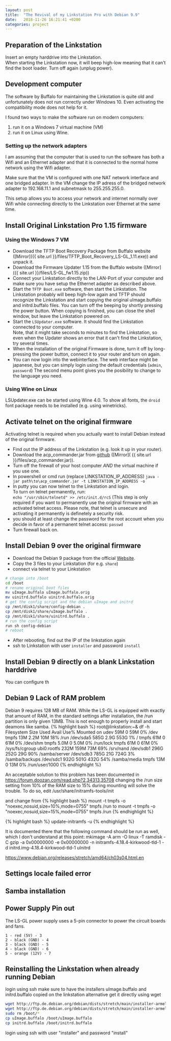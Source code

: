 ```yaml
---
layout: post
title:  "The Revival of my Linkstation Pro with Debian 9.9"
date:   2018-11-26 16:21:41 +0200
categories: project
---
```


## Preparation of the Linkstation

Insert an empty harddrive into the Linkstation.  
When starting the Linkstation now, it will beep high-low meaning that it can't find the boot loader.
Turn off again (unplug power).

## Development computer

The software by Buffalo for maintaining the Linkstation is quite old and unfortunately does not run correctly under Windows 10. Even activating the compatibility mode does not help for it.

I found two ways to make the software run on modern computers:

1. run it on a Windows 7 virtual machine (VM)
2. run it on Linux using Wine.

### Setting up the network adapters

I am assuming that the computer that is used to run the software has both a Wifi and an Ethernet adapter and that it is connected to the normal home network using the Wifi adapter.

Make sure that the VM is configured with one NAT network interface and one bridged adapter. In the VM change the IP adress of the bridged network adapter to 192.168.11.1 and subnetmask to 255.255.255.0.

This setup allows you to access your network and internet normally over Wifi while connecting
directly to the Linkstation over Ethernet at the same time.

## Install Original Linkstation Pro 1.15 firmware

### Using the Windows 7 VM

- Download the TFTP Boot Recovery Package from Buffalo website ([Mirror]({{ site.url }}/files/TFTP_Boot_Recovery_LS-GL_1.11.exe)) and unpack it.
- Download the Firmware Updater 1.15 from the Buffalo website ([Mirror]({{ site.url }}/files/LS-GL_fw1.15.zip))
- Connect your Linkstation directly to the LAN-Port of your computer and make sure you have setup the Ethernet adapter as described above.  
- Start the `TFTP Boot.exe` software, then start the Linkstation.
  The Linkstation probably will beep high-low again and TFTP should recognize the Linkstation
  and start copying the original uImage.buffalo and initrd.buffalo files.
  You can turn off the beeping by shortly pressing the power button.
  When copying is finished, you can close the shell window, but leave the Linkstation powered on.
- Start the `LSUpdater.exe` software. It should find the Linkstation connected to your computer.  
  Note, that it might take seconds to minutes to find the Linkstation, so even when the Updater shows an error that it can't find the Linkstation, try several times.
- When the installation of the original Firmware is done, turn it off by long-pressing the power button, connect it to your router and turn on again.
- You can now login into the webinterface. The web interface might be japanese, but you can simply login using the default credentials (`admin`, `password`)
  The second menu point gives you the posibility to change to the language you need.

### Using Wine on Linux

LSUpdater.exe can be started using Wine 4.0.
To show all fonts, the `droid` font package needs to be installed (e.g. using winetricks).

## Activate telnet on the original firmware

Activating telnet is required when you actually want to install Debian instead of the original firmware.

- Find out the IP address of the Linkstation (e.g. look it up in your router).
- Download the acp_commander.jar from [github](https://github.com/Stonie/acp-commander) ([Mirror]( {{ site.url }}/files/acp_commander.jar)).
- Turn off the firewall of your host computer *AND* the virtual machine if you use one.
- In powershell or cmd run (replace LINKSTATION_IP_ADDRESS)
  `java -jar path\to\acp_commander.jar -t LINKSTATION_IP_ADDRESS -o`
- In putty you can now telnet to the Linkstation and login.  
  To turn on telnet permanently, run:  
  `echo "/usr/sbin/telnetd" >> /etc/init.d/rcS`
  (This step is only required if you want to permanently use the original firmware with an activated telnet access. Please note, that telnet is unsecure and activating it permanently is definetely a security risk.
- you should at least change the password for the root account when you decide in favor of a permanent telnet access:
  `passwd`
- Turn firewall back on.

## Install Debian 9 over the original firmware

- Download the Debian 9 package from the official [Website](http://ftp.de.debian.org/debian/dists/stretch/main/installer-armel/current/images/orion5x/network-console/buffalo/lspro_ls-gl/ ).
- Copy the 3 files to your Linkstation (for e.g. `share`)
- connect via telnet to your Linkstation

``` bash
# change into /boot
cd /boot
# rename original boot files
mv uImage.buffalo uImage.buffalo.orig
mv uinitrd.buffalo uinitrd.buffalo.orig
# get the config script and the debian uImage and initrd
cp /mnt/disk1/share/config-debian .
cp /mnt/disk1/share/uImage.buffalo .
cp /mnt/disk1/share/uinitrd.buffalo .
# run the config script
run sh config-debian
# reboot
```

- After rebooting, find out the IP of the linkstation again
- ssh to Linkstation with user `installer` and password `install`

## Install Debian 9 directly on a blank Linkstation harddrive

You can configure th

## Debian 9 Lack of RAM problem

Debian 9 requires 128 MB of RAM. While the LS-GL is equipped with exactly that amount of RAM, in the standard settings after installation,
the /run partition is only given 13MB. This is not enough to properly install and start deamons like samba.
{% highlight bash %}
root@linkstation:~& df -h
Filesystem      Size  Used Avail Use% Mounted on
udev             59M     0   59M   0% /dev
tmpfs            13M  2.2M   10M  18% /run
/dev/sda5       585G  2.9G  553G   1% /
tmpfs            61M     0   61M   0% /dev/shm
tmpfs           5.0M     0  5.0M   0% /run/lock
tmpfs            61M     0   61M   0% /sys/fs/cgroup
ubi0:rootfs     232M  159M   73M  69% /srv/nand
/dev/sdb1       296G  252G   29G  90% /samba/server
/dev/sdb3       785G   21G  724G   3% /samba/backups
/dev/sdc1       932G  501G  432G  54% /samba/media
tmpfs            13M     0   13M   0% /run/user/1000
{% endhighlight %}

An acceptable solution to this problem has been documented in https://forum.doozan.com/read.php?2,34313,35708
changing the /run size setting from 10% of the RAM size to 15% during mounting will solve the trouble.
To do so, edit
/usr/share/initramfs-tools/init

and change from
{% highlight bash %}
mount -t tmpfs -o "noexec,nosuid,size=10%,mode=0755" tmpfs /run
to
mount -t tmpfs -o "noexec,nosuid,size=15%,mode=0755" tmpfs /run
{% endhighlight %}

{% highlight bash %}
update-initramfs -u
{% endhighlight %}

It is documented there that the following command should be run as well, which I don't understand at this point:
mkimage -A arm -O linux -T ramdisk -C gzip -a 0x00000000 -e 0x00000000 -n initramfs-4.18.4-kirkwood-tld-1 -d initrd.img-4.18.4-kirkwood-tld-1 uInitrd


https://www.debian.org/releases/stretch/amd64/ch03s04.html.en

## Settings locale failed error




## Samba installation



## Power Supply Pin out

The LS-GL power supply uses a 5-pin connector to power the circuit boards and fans.

``` text
1 - red (5V) - 3
2 - black (GND) - 4
3 - black (GND) - 5
4 - black (GND) - 6
5 - orange (12V) - 7
```

## Reinstalling the Linkstation when already running Debian

login using ssh
make sure to have the installers uImage.buffalo and initrd.buffalo copied on the linkstation
alternative get it directly using wget

``` bash
wget http://ftp.de.debian.org/debian/dists/stretch/main/installer-armel/current/images/orion5x/network-console/buffalo/lspro_ls-gl/uImage.buffalo
wget http://ftp.de.debian.org/debian/dists/stretch/main/installer-armel/current/images/orion5x/network-console/buffalo/lspro_ls-gl/initrd.buffalo
sudo rm /boot/*
cp uImage.buffalo /boot/uImage.buffalo
cp initrd.buffalo /boot/initrd.buffalo
```

login using ssh with user "installer" and password "install"
